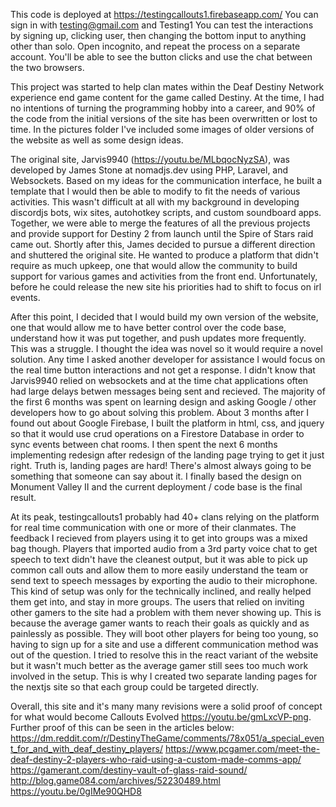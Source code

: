 This code is deployed at https://testingcallouts1.firebaseapp.com/
You can sign in with testing@gmail.com and Testing1
You can test the interactions by signing up, clicking user, then changing the bottom input to anything other than solo. Open incognito, and repeat the process on a separate account. You'll be able to see the button clicks and use the chat between the two browsers. 

This project was started to help clan mates within the Deaf Destiny Network experience end game content for the game called Destiny. At the time, I had no intentions of turning the programming hobby into a career, and 90% of the code from the initial versions of the site has been overwritten or lost to time. In the pictures folder I've included some images of older versions of the website as well as some design ideas.

The original site, Jarvis9940 (https://youtu.be/MLbqocNyzSA), was developed by James Stone at nomadjs.dev using PHP, Laravel, and Websockets. Based on my ideas for the communication interface, he built a template that I would then be able to modify to fit the needs of various activities. This wasn't difficult at all with my background in developing discordjs bots, wix sites, autohotkey scripts, and custom soundboard apps. Together, we were able to merge the features of all the previous projects and provide support for Destiny 2 from launch until the Spire of Stars raid came out. Shortly after this, James decided to pursue a different direction and shuttered the original site. He wanted to produce a platform that didn't require as much upkeep, one that would allow the community to build support for various games and activities from the front end. Unfortunately, before he could release the new site his priorities had to shift to focus on irl events.

After this point, I decided that I would build my own version of the website, one that would allow me to have better control over the code base, understand how it was put together, and push updates more frequently. This was a struggle. I thought the idea was novel so it would require a novel solution. Any time I asked another developer for assistance I would focus on the real time button interactions and not get a response. I didn't know that Jarvis9940 relied on websockets and at the time chat applications often had large delays betwen messages being sent and recieved. The majority of the first 6 months was spent on learning design and asking Google / other developers how to go about solving this problem. About 3 months after I found out about Google Firebase, I built the platform in html, css, and jquery so that it would use crud operations on a Firestore Database in order to sync events between chat rooms. I then spent the next 6 months implementing redesign after redesign of the landing page trying to get it just right. Truth is, landing pages are hard! There's almost always going to be something that someone can say about it. I finally based the design on Monument Valley II and the current deployment / code base is the final result.

At its peak, testingcallouts1 probably had 40+ clans relying on the platform for real time communication with one or more of their clanmates. The feedback I recieved from players using it to get into groups was a mixed bag though. Players that imported audio from a 3rd party voice chat to get speech to text didn't have the cleanest output, but it was able to pick up common call outs and allow them to more easily understand the team or send text to speech messages by exporting the audio to their microphone. This kind of setup was only for the technically inclined, and really helped them get into, and stay in more groups. The users that relied on inviting other gamers to the site had a problem with them never showing up. This is because the average gamer wants to reach their goals as quickly and as painlessly as possible. They will boot other players for being too young, so having to sign up for a site and use a different communication method was out of the question. I tried to resolve this in the react variant of the website but it wasn't much better as the average gamer still sees too much work involved in the setup. This is why I created two separate landing pages for the nextjs site so that each group could be targeted directly. 

Overall, this site and it's many many revisions were a solid proof of concept for what would become Callouts Evolved https://youtu.be/gmLxcVP-png. 
Further proof of this can be seen in the articles below:
https://dm.reddit.com/r/DestinyTheGame/comments/78x051/a_special_event_for_and_with_deaf_destiny_players/
https://www.pcgamer.com/meet-the-deaf-destiny-2-players-who-raid-using-a-custom-made-comms-app/
https://gamerant.com/destiny-vault-of-glass-raid-sound/
http://blog.game084.com/archives/52230489.html
https://youtu.be/0gIMe90QHD8
